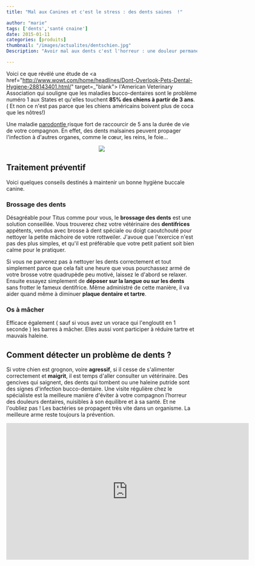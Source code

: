 ```yaml
---
title: "Mal aux Canines et c'est le stress : des dents saines  !"

author: "marie"
tags: ['dents','santé cnaine']
date: 2015-01-11
categories: [produits]
thumbnail: "/images/actualites/dentschien.jpg"
Description: "Avoir mal aux dents c'est l'horreur : une douleur permanente, impossible de s'alimenter correctement, bref, c'est juste insupportable. Et bien pour nos petits amis c'est la même chose ! Dents cariées, tartre vont non seulement pourrir l'équilibre de votre chien mais aussi vont mettre sa santé en danger."

---
```



Voici ce que révélé une étude de <a href="http://www.wowt.com/home/headlines/Dont-Overlook-Pets-Dental-Hygiene-288143401.html/" target=_"blank"> l'American Veterinary Association </a>  qui souligne que les maladies bucco-dentaires sont le problème numéro 1 aux States et qu'elles touchent **85% des chiens à partir de 3 ans**. ( Et non ce n'est pas parce que les chiens américains boivent plus de coca que les nôtres!)

Une maladie <a href=" http://fr.wikipedia.org/wiki/Maladie_parodontale/" target="_blank"> parodontle </a>  risque fort de raccourcir de 5 ans la durée de vie de votre compagnon. En effet, des dents malsaines peuvent propager l'infection à d'autres organes, comme le cœur, les reins, le foie...

<p align="center"><img src= "/images/actualites/dentschien.jpg"></p>



## Traitement préventif ##
Voici quelques conseils destinés à maintenir un bonne hygiène buccale canine.
### Brossage des dents ###
Désagréable pour Titus comme pour vous, le **brossage des dents** est une solution conseillée. Vous trouverez chez votre vétérinaire des **dentifrices** appétents, vendus avec brosse à dent spéciale ou doigt caoutchouté pour nettoyer la petite mâchoire de votre rottweiler. J'avoue que l'exercice n'est pas des plus simples, et qu'il est préférable que votre petit patient soit bien calme pour le pratiquer.


Si vous ne parvenez pas à nettoyer les dents correctement et tout simplement parce que cela fait une  heure que vous pourchassez armé de votre brosse votre quadrupède peu motivé, laissez le d'abord se relaxer. Ensuite essayez simplement de **déposer sur la langue ou sur les dents** sans frotter le fameux dentifrice. Même administré de cette manière, il va aider quand même à diminuer **plaque dentaire et tartre**.


### Os à mâcher ###
Efficace également ( sauf si vous avez un vorace qui l'engloutit en 1 seconde ) les barres à mâcher. Elles aussi vont participer à réduire tartre et mauvais haleine.


## Comment détecter un problème de dents ? ##

Si votre chien est grognon, voire **agressif**, si il cesse de s'alimenter correctement et **maigrit**, il est temps d'aller consulter un vétérinaire. Des gencives qui saignent, des dents qui tombent ou une haleine putride sont des signes d'infection bucco-dentaire.
Une visite régulière chez le spécialiste est la meilleure manière d'éviter à votre compagnon l’horreur des douleurs dentaires, nuisibles à son équilibre et à sa santé. Et ne l'oubliez pas !  Les bactéries se propagent très vite dans un organisme. La meilleure arme reste toujours la prévention.






<p align="center"><iframe scrolling="no" frameborder="0" allowfullscreen webkitallowfullscreen mozallowfullscreen src="http://up.anv.bz/latest/anvload.html?key=eyJtIjoiZ3JheSIsInAiOiJkZWZhdWx0IiwidiI6IjMwMjUwMDMiLCJwbHVnaW5zIjp7ImRmcCI6eyJhZFRhZ1VybCI6Imh0dHA6Ly9wdWJhZHMuZy5kb3VibGVjbGljay5uZXQvZ2FtcGFkL2Fkcz9zej02NDB4NDgwJml1PS8zMDE3MjE3MTUvV09XVCZjaXVfc3pzJmltcGw9cyZnZGZwX3JlcT0xJmFkX3J1bGU9MSZlbnY9dnAmb3V0cHV0PXhtbF92YXN0MiZ1bnZpZXdlZF9wb3NpdGlvbl9zdGFydD0xJmNvcnJlbGF0b3I9Jyt0cysnJmNtc2lkPTE4MzUmdmlkPUFOVl9HUlRWXzMwMjUwMDMifSwiYW5hbHl0aWNzIjp7InBkYiI6MjM1OTAzMTF9fX0"  width ="640" height="360"></iframe></p>